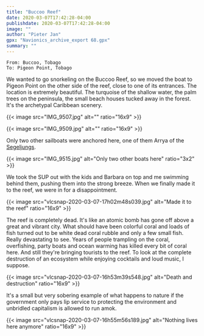 ```yaml
---
title: "Buccoo Reef"
date: 2020-03-07T17:42:28-04:00
publishdate: 2020-03-07T17:42:28-04:00
image: ""
author: "Pieter Jan"
gpx: "Navionics_archive_export 68.gpx"
summary: ""
---
```


`From: Buccoo, Tobago`<br/>
`To: Pigeon Point, Tobago`

We wanted to go snorkeling on the Buccoo Reef, so we moved the boat to Pigeon Point on the other side of the reef, close to one of its entrances. The location is extremely beautiful. The turquoise of the shallow water, the palm trees on the peninsula, the small beach houses tucked away in the forest. It's the archetypal Caribbean scenery.

{{< image src="IMG_9507.jpg" alt="" ratio="16x9" >}}

{{< image src="IMG_9509.jpg" alt="" ratio="16x9" >}}

Only two other sailboats were anchored here, one of them Arrya of the [Segeljungs](https://segeljungs.de/).

{{< image src="IMG_9515.jpg" alt="Only two other boats here" ratio="3x2" >}}

We took the SUP out with the kids and Barbara on top and me swimming behind them, pushing them into the strong breeze. When we finally made it to the reef, we were in for a disappointment.

{{< image src="vlcsnap-2020-03-07-17h02m48s039.jpg" alt="Made it to the reef" ratio="16x9" >}}

The reef is completely dead. It's like an atomic bomb has gone off above a great and vibrant city. What should have been colorful coral and loads of fish turned out to be white dead coral rubble and only a few small fish. Really devastating to see. Years of people trampling on the coral, overfishing, party boats and ocean warming has killed every bit of coral here. And still they're bringing tourists to the reef. To look at the complete destruction of an ecosystem while enjoying cocktails and loud music, I suppose.

{{< image src="vlcsnap-2020-03-07-16h53m39s548.jpg" alt="Death and destruction" ratio="16x9" >}}

It's a small but very sobering example of what happens to nature if the government only pays lip service to protecting the environment and unbridled capitalism is allowed to run amok.

{{< image src="vlcsnap-2020-03-07-16h55m56s189.jpg" alt="Nothing lives here anymore" ratio="16x9" >}}

